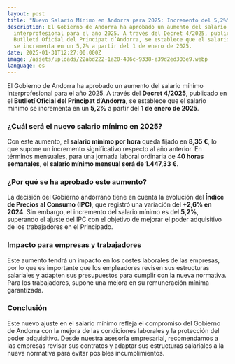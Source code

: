 ```yaml
---
layout: post
title: "Nuevo Salario Mínimo en Andorra para 2025: Incremento del 5,2%"
description: El Gobierno de Andorra ha aprobado un aumento del salario mínimo
  interprofesional para el año 2025. A través del Decret 4/2025, publicado en el
  Butlletí Oficial del Principat d’Andorra, se establece que el salario mínimo
  se incrementa en un 5,2% a partir del 1 de enero de 2025.
date: 2025-01-31T12:27:00.000Z
image: /assets/uploads/22abd222-1a20-486c-9338-e39d2ed303e9.webp
language: es
---
```


El Gobierno de Andorra ha aprobado un aumento del salario mínimo interprofesional para el año 2025. A través del **Decret 4/2025**, publicado en el **Butlletí Oficial del Principat d’Andorra**, se establece que el salario mínimo se incrementa en un **5,2%** a partir del **1 de enero de 2025**.

### **¿Cuál será el nuevo salario mínimo en 2025?**

Con este aumento, el **salario mínimo por hora** queda fijado en **8,35 €**, lo que supone un incremento significativo respecto al año anterior. En términos mensuales, para una jornada laboral ordinaria de **40 horas semanales**, el **salario mínimo mensual será de 1.447,33 €**.

### **¿Por qué se ha aprobado este aumento?**

La decisión del Gobierno andorrano tiene en cuenta la evolución del **Índice de Precios al Consumo (IPC)**, que registró una variación del **+2,6% en 2024**. Sin embargo, el incremento del salario mínimo es del **5,2%**, superando el ajuste del IPC con el objetivo de mejorar el poder adquisitivo de los trabajadores en el Principado.

### **Impacto para empresas y trabajadores**

Este aumento tendrá un impacto en los costes laborales de las empresas, por lo que es importante que los empleadores revisen sus estructuras salariales y adapten sus presupuestos para cumplir con la nueva normativa. Para los trabajadores, supone una mejora en su remuneración mínima garantizada.

### **Conclusión**

Este nuevo ajuste en el salario mínimo refleja el compromiso del Gobierno de Andorra con la mejora de las condiciones laborales y la protección del poder adquisitivo. Desde nuestra asesoría empresarial, recomendamos a las empresas revisar sus contratos y adaptar sus estructuras salariales a la nueva normativa para evitar posibles incumplimientos.
